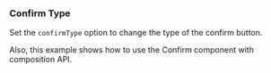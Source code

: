 ### Confirm Type

Set the `confirmType` option to change the type of the confirm button.

Also, this example shows how to use the Confirm component with composition API.
